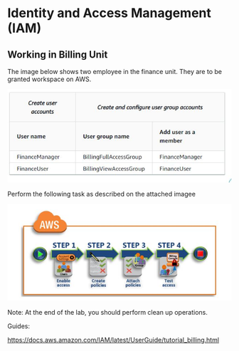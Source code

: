 # Identity and Access Management (IAM)

## Working in Billing Unit

The image below shows two employee in the finance unit. They are to be granted workspace on AWS. 

![ass1_1](/images/ass1_1.png)

Perform the following task as described on the attached imagee


![ass1_2](/images/ass1_2.png)


Note:
At the end of the lab, you should perform clean up operations.




Guides:

https://docs.aws.amazon.com/IAM/latest/UserGuide/tutorial_billing.html
